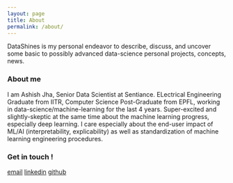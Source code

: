 ```yaml
---
layout: page
title: About
permalink: /about/
---
```


DataShines is my personal endeavor to describe, discuss, and uncover some basic to possibly advanced data-science personal projects, concepts, news.

### About me

I am Ashish Jha, Senior Data Scientist at Sentiance. ELectrical Engineering Graduate from IITR, Computer Science Post-Graduate from EPFL, working in data-science/machine-learning for the last 4 years. Super-excited and slightly-skeptic at the same time about the machine learning progress, especially deep learning. I care especially about the end-user impact of ML/AI (interpretability, explicability) as well as standardization of machine learning engineering procedures.


### Get in touch !

[email](mailto:arj7192@gmail.com)
[linkedin](https://www.linkedin.com/in/ashishrj)
[github](https://github.com/arj7192)
